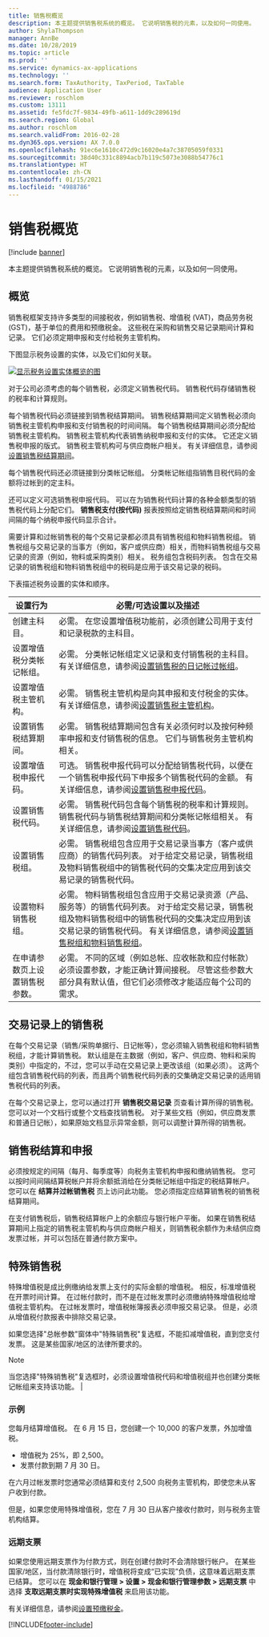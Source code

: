 ```yaml
---
title: 销售税概览
description: 本主题提供销售税系统的概览。 它说明销售税的元素，以及如何一同使用。
author: ShylaThompson
manager: AnnBe
ms.date: 10/28/2019
ms.topic: article
ms.prod: ''
ms.service: dynamics-ax-applications
ms.technology: ''
ms.search.form: TaxAuthority, TaxPeriod, TaxTable
audience: Application User
ms.reviewer: roschlom
ms.custom: 13111
ms.assetid: fe5fdc7f-9834-49fb-a611-1dd9c289619d
ms.search.region: Global
ms.author: roschlom
ms.search.validFrom: 2016-02-28
ms.dyn365.ops.version: AX 7.0.0
ms.openlocfilehash: 91ec6e1610c472d9c16020e4a7c38705059f0331
ms.sourcegitcommit: 38d40c331c8894acb7b119c5073e3088b54776c1
ms.translationtype: HT
ms.contentlocale: zh-CN
ms.lasthandoff: 01/15/2021
ms.locfileid: "4988786"
---
```

# <a name="sales-tax-overview"></a>销售税概览

[!include [banner](../includes/banner.md)]

本主题提供销售税系统的概览。 它说明销售税的元素，以及如何一同使用。

<a name="overview"></a>概览
--------

销售税框架支持许多类型的间接税收，例如销售税、增值税 (VAT)，商品劳务税 (GST)，基于单位的费用和预缴税金。 这些税在采购和销售交易记录期间计算和记录。 它们必须定期申报和支付给税务主管机构。 

下图显示税务设置的实体，以及它们如何关联。

[![显示税务设置实体概览的图](./media/taxoverview1-300x209.jpg)](./media/taxoverview1.jpg) 

对于公司必须考虑的每个销售税，必须定义销售税代码。 销售税代码存储销售税的税率和计算规则。 

每个销售税代码必须链接到销售税结算期间。 销售税结算期间定义销售税必须向销售税主管机构申报和支付销售税的时间间隔。 每个销售税结算期间必须分配给销售税主管机构。 销售税主管机构代表销售纳税申报和支付的实体。 它还定义销售税申报的版式。 销售税主管机构可与供应商帐户相关。 有关详细信息，请参阅[设置销售税结算期间](tasks/set-up-sales-tax-settlement-periods.md)。

每个销售税代码还必须链接到分类帐记帐组。 分类帐记帐组指销售目税代码的金额将过帐到的定主科。 

还可以定义可选销售税申报代码。 可以在为销售税代码计算的各种金额类型的销售税代码上分配它们。 **销售税支付(按代码)** 报表按照给定销售税结算期间和时间间隔的每个纳税申报代码显示合计。 

需要计算和过帐销售税的每个交易记录都必须具有销售税组和物料销售税组。 销售税组与交易记录的当事方（例如，客户或供应商）相关，而物料销售税组与交易记录的资源（例如，物料或采购类别）相关。 税务组包含税码列表。 包含在交易记录的销售税组和物料销售税组中的税码是应用于该交易记录的税码。 

下表描述税务设置的实体和顺序。

| 设置行为                                                  | 必需/可选设置以及描述                                                                                                                                                                                                                                                                                         |
|-----------------------------------------------------------------|---------------------------------------------------------------------------------------------------------------------------------------------------------------------------------------------------------------------------------------------------------------------------------------------------------------------------|
| 创建主科目。                                           | 必需。 在您设置增值税功能前，必须创建公司用于支付和记录税款的主科目。                                                                                                                                                                             |
| 设置增值税分类帐记帐组。                     | 必需。 分类帐记帐组定义记录和支付销售税的主科目。   有关详细信息，请参阅[设置销售税的日记帐过帐组](tasks/set-up-ledger-posting-groups-sales-tax.md)。                                                                                 |
| 设置增值税主管机构。                                   | 必需。 销售税主管机构是向其申报和支付税金的实体。    有关详细信息，请参阅[设置销售税主管机构](tasks/set-up-sales-tax-authorities.md)。                                                                                                                                          |
| 设置销售税结算期间。                            | 必需。 销售税结算期间包含有关必须何时以及按何种频率申报和支付销售税的信息。 它们与销售税务主管机构相关。                                                                                                                                                       |
| 设置增值税申报代码。                               | 可选。 销售税申报代码可以分配给销售税代码，以便在一个销售税申报代码下申报多个销售税代码的金额。 有关详细信息，请参阅[设置销售税申报代码](tasks/set-up-sales-tax-reporting-codes.md)。                                         |
| 设置销售税代码。                                         | 必需。 销售税代码包含每个销售税的税率和计算规则。 销售税代码与销售税结算期间和分类帐记帐组相关。 有关详细信息，请参阅[设置销售税代码](tasks/set-up-sales-tax-codes.md)。                                |
| 设置销售税组。                                        | 必需。 销售税组包含应用于交易记录当事方（客户或供应商）的销售代码列表。 对于给定交易记录，销售税组及物料销售税组中的销售税代码的交集决定应用到该交易记录的销售税代码。                  |
| 设置物料销售税组。                                   | 必需。 物料销售税组包含应用于交易记录资源（产品、服务等）的销售代码列表。 对于给定交易记录，销售税组及物料销售税组中的销售税代码的交集决定应用到该交易记录的销售税代码。 有关详细信息，请参阅[设置销售税组和物料销售税组](tasks/set-up-sales-tax-groups-item-sales-tax-groups.md)。 |
| 在申请参数页上设置销售税参数。 | 必需。 不同的区域（例如总帐、应收帐款和应付帐款）必须设置参数，才能正确计算间接税。 尽管这些参数大部分具有默认值，但它们必须修改才能适应每个公司的需求。                                          |

## <a name="sales-tax-on-transactions"></a>交易记录上的销售税
在每个交易记录（销售/采购单据行、日记帐等），您必须输入销售税组和物料销售税组，才能计算销售税。 默认组是在主数据（例如，客户、供应商、物料和采购类别）中指定的，不过，您可以手动在交易记录上更改该组（如果必须）。 这两个组包含销售税代码的列表，而且两个销售税代码列表的交集确定交易记录的适用销售税代码的列表。 

在每个交易记录上，您可以通过打开 **销售税交易记录** 页查看计算所得的销售税。 您可以对一个文档行或整个文档查找销售税。 对于某些文档（例如，供应商发票和普通日记帐），如果原始文档显示异常金额，则可以调整计算所得的销售税。

## <a name="sales-tax-settlement-and-reporting"></a>销售税结算和申报
必须按规定的间隔（每月、每季度等）向税务主管机构申报和缴纳销售税。 您可以按时间间隔结算税帐户并将余额抵消给在分类帐记帐组中指定的税结算帐户。 您可以在 **结算并过帐销售税** 页上访问此功能。 您必须指定应结算销售税的销售税结算期间。 

在支付销售税后，销售税结算帐户上的余额应与银行帐户平衡。 如果在销售税结算期间上指定的销售税主管机构与供应商帐户相关，则销售税余额作为未结供应商发票过帐，并可以包括在普通付款方案中。

## <a name="conditional-sales-tax"></a>特殊销售税
特殊增值税是成比例缴纳给发票上支付的实际金额的增值税。 相反，标准增值税在开票时间计算。 在过帐付款时，而不是在过帐发票时必须缴纳特殊增值税给增值税主管机构。 在过帐发票时，增值税帐簿报表必须申报交易记录。 但是，必须从增值税付款报表中排除交易记录。 

如果您选择"总帐参数"窗体中"特殊销售税"复选框，不能扣减增值税，直到您支付发票。 这是某些国家/地区的法律所要求的。

> [!NOTE]
> 当您选择"特殊销售税"复选框时，必须设置增值税代码和增值税组并也创建分类帐记帐组来支持该功能。 |

###  <a name="example"></a>示例

您每月结算增值税。 在 6 月 15 日，您创建一个 10,000 的客户发票，外加增值税。
-   增值税为 25%，即 2,500。
-   发票付款到期 7 月 30 日。

在六月过帐发票时您通常必须结算和支付 2,500 向税务主管机构，即使您未从客户收到付款。 

但是，如果您使用特殊增值税，您在 7 月 30 日从客户接收付款时，则与税务主管机构结算。

### <a name="postdated-check"></a>远期支票

如果您使用远期支票作为付款方式，则在创建付款时不会清除银行帐户。 在某些国家/地区，当付款清除银行时，增值税将变成“已实现”负债，这意味着远期支票已结算。 您可以在 **现金和银行管理 > 设置 > 现金和银行管理参数 > 远期支票** 中选择 **支取远期支票时实现特殊增值税** 来启用该功能。

有关详细信息，请参阅[设置预缴税金](tasks/set-up-withholding-tax.md)。


[!INCLUDE[footer-include](../../includes/footer-banner.md)]